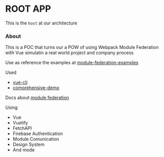 # ROOT APP
This is the `host` at our architecture







### About
This is a POC that turns our a POW of using Webpack Module Federation with Vue simulatin a real world project and company process

Use as reference the examples at [module-federation-examples](https://github.com/module-federation/module-federation-examples)

Used
- [vue-cli](https://github.com/module-federation/module-federation-examples/tree/master/vue-cli)
- [comprehensive-demo](https://github.com/module-federation/module-federation-examples/tree/master/comprehensive-demo)

Docs about [module federation](https://webpack.js.org/concepts/module-federation/)

Using  
- Vue
- Vuetify
- FetchAPI
- Firebase Authentication
- Module Comunication
- Design System
- And mode
